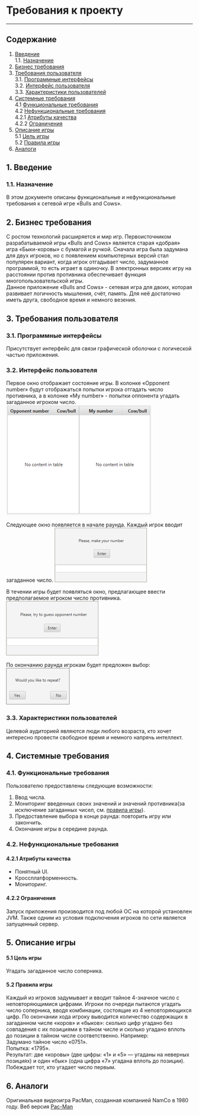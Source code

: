 # Требования к проекту
---
## Содержание
1. [Введение](#1)<br>
  1.1. [Назначение](#1.1) <br>
2. [Бизнес требования](#0) <br>
3. [Требования пользователя](#2) <br>
  3.1. [Программные интерфейсы](#2.1) <br>
  3.2. [Интерфейс пользователя](#2.2) <br>
  3.3. [Характеристики пользователей](#2.3) <br>
4. [Системные требования](#3) <br>
  4.1 [Функциональные требования](#3.1) <br>
  4.2 [Нефункциональные требования](#3.2) <br>
    4.2.1 [Атрибуты качества](#3.2.1) <br>
    4.2.2 [Ограничения](#3.2.2) <br>
5. [Описание игры](#4) <br>
  5.1 [Цель игры](#4.1) <br>
  5.2 [Правила игры](#4.2) <br>
6. [Аналоги](#5) <br>

## 1. Введение <a name="1"></a>
### 1.1. Назначение <a name="1.1"></a>
В этом документе описаны функциональные и нефункциональные требования к сетевой игре «Bulls and Cows».

## 2. Бизнес требования <a name="0"></a>
С ростом технологий расширяется и мир игр. Первоисточником разрабатываемой игры «Bulls and Cows» является старая «добрая» игра «Быки-коровы» с бумагой и ручкой. Сначала игра была задумана для двух игроков, но с появлением компьютерных версий стал популярен вариант, когда игрок отгадывает число, задуманное программой, то есть играет в одиночку. В электронных версиях игру на расстоянии против противника обеспечивает функция многопользовательской игры.<br>
Данное приложение «Bulls and Cows» - сетевая игра для двоих, которая развивает	логичность мышления, счёт, память. Для неё достаточно иметь друга, свободное время и немного везения.

## 3. Требования пользователя <a name="2"></a>
### 3.1. Программные интерфейсы <a name="2.1"></a>
Присутствует интерфейс для связи графической оболочки с логической частью приложения.

### 3.2. Интерфейс пользователя <a name="2.2"></a>

Первое окно отображает состояние игры. В колонке «Opponent number» будут отображаться попытки игрока отгадать число противника, а в колонке «My number» - попытки оппонента угадать загаданное игроком число.
![Окно отображения состояния игры](../../Image/Mockups/stateTable.png)  

Следующее окно появляется в начале раунда. Каждый игрок вводит загаданное число. 
![Окно для ввода(загадывания) своего числа](../../Image/Mockups/makeNumber.png)  

В течении игры будет появляться окно, предлагающее ввести предполагаемое игроком число противника.
![Окно для угадывания числа противника](../../Image/Mockups/guessNumber.png)

По окончанию раунда игрокам будет предложен выбор:  
![Окно выбора повтора или окончания игры](../../Image/Mockups/repeatGame.png)  

### 3.3. Характеристики пользователей <a name="2.3"></a>
Целевой аудиторией являются люди любого возраста, кто хочет интересно провести свободное время и немного напрячь интеллект.

## 4. Системные требования <a name="3"></a>
### 4.1. Функциональные требования <a name="3.1"></a>
Пользователю предоставлены следующие возможности:
   1. Ввод числа.
   2. Мониторинг введенных своих значений и значений противника(за исключение загаданных чисел, см. [правила игры](#4.2)).
   3. Предоставление выбора в конце раунда: повторить игру или закончить.
   4. Окончание игры в середине раунда.

### 4.2. Нефункциональные требования <a name="3.2"></a>
#### 4.2.1 Атрибуты качества <a name="3.2.1"></a>
- Понятный UI.
- Кроссплатформенность.
- Мониторинг.

#### 4.2.2 Ограничения <a name="3.2.2"></a>
Запуск приложения производится под любой ОС на которой установлен JVM. Также одним из условия подключения игроков по сети является запущенный сервер.

## 5. Описание игры <a name="4"></a>
  #### 5.1 Цель игры <a name="4.1"></a>
Угадать загаданное число соперника. 

  #### 5.2 Правила игры <a name="4.2"></a>
Каждый из игроков задумывает и вводит тайное 4-значное число с неповторяющимися цифрами. Игроки по очереди пытаются угадать число соперника, вводя комбинации, состоящие из 4 неповторяющихся цифр. По окончании хода игроку выводится количество содержащих в загаданном числе «коров» и «быков»: сколько цифр угадано без совпадения с их позициями в тайном числе и сколько угадано вплоть до позиции в тайном числе соответственно. Например:<br>
Задумано тайное число «0751».<br>
Попытка: «1795».<br>
Результат: две «коровы» (две цифры: «1» и «5» — угаданы на неверных позициях) и один «бык» (одна цифра «7» угадана вплоть до позиции).<br>
Побеждает тот, кто угадает число первым.
  
## 6. Аналоги <a name="5"></a>
Оригинальная видеоигра PacMan, созданная компанией NamCo в 1980 году.
Веб версия [Pac-Man](http://www.freepacman.org/welcome.php)
